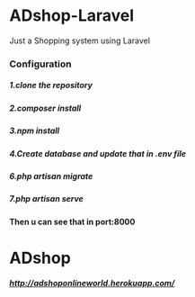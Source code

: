 # ADshop-Laravel
Just a Shopping system using Laravel


### Configuration<br />

##### 1.clone the repository<br />
##### 2.composer install<br />
##### 3.npm install<br />
##### 4.Create database and update that in .env file<br />
##### 6.php artisan migrate<br />
##### 7.php artisan serve<br />

#### Then u can see that in port:8000<br />

# ADshop
##### http://adshoponlineworld.herokuapp.com/
